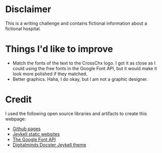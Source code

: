 # Disclaimer
This is a writing challenge and contains fictional information about a fictional hospital.

# Things I'd like to improve
* Match the fonts of the text to the CrossChx logo. I got it as close as I could using the free fonts in the Google Font API, but it would make it look more polished if they matched.
* Better graphics. Haha, I do okay, but I am not a graphic designer.

# Credit
I used the following open source libraries and artifacts to create this webpage:

* [Github pages](https://pages.github.com/) 
* [Jeykell static websites](https://jekyllrb.com/) 
* [The Google Font API](https://developers.google.com/fonts/?hl=en)
* [Digitalminds Docster Jeykell theme](http://digitalmind.ch/themes/docster-jekyll-theme/)

